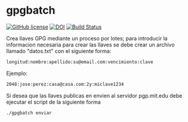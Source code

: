 # gpgbatch

[![GitHub license](https://sinfallas.files.wordpress.com/2016/02/gpl.png)](https://github.com/sinfallas/gpgbatch/blob/master/LICENSE)
[![DOI](https://zenodo.org/badge/4102/sinfallas/gpgbatch.svg)](https://zenodo.org/badge/latestdoi/4102/sinfallas/gpgbatch)
[![Build Status](https://travis-ci.org/sinfallas/gpgbatch.svg?branch=master)](https://travis-ci.org/sinfallas/gpgbatch)

Crea llaves GPG mediante un proceso por lotes; para introducir la informacion necesaria para crear las llaves se debe crear un archivo llamado "datos.txt" con el siguiente forma:

```bash
longitud:nombre:apellido:su@email.com:vencimiento:clave
```

Ejemplo:

```bash
2048:jose:perez:casa@casa.com:2y:miclave1234
```

Si desea que las llaves publicas en envien al servidor pgp.mit.edu debe ejecutar el script de la siguiente forma

```bash
./gpgbatch enviar
```
